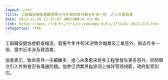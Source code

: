 ```yaml
---
layout: post
title: 工聯職安健協會翻查顯示今年致命意外較去年多一倍　近半涉建造業
date: 2023-12-29 12:10:07.000000000 +08:00
link: https://news.rthk.hk/rthk/ch/component/k2/1734182-20231229.htm
categories: rthk
---
```


工聯職安健協會翻查報道，發現今年共有56宗致命職業及工業意外，較去年多一倍，當中近半涉及建造業。

協會表示，致命意外一宗都嫌多，擔心未來愈來愈多工程會發生更多意外，同時關注引入外勞會否有溝通問題。協會促請業界從源頭上做好管理規範，政府監管到位。
